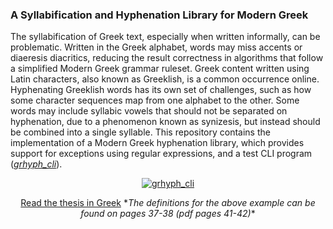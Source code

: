 ### A Syllabification and Hyphenation Library for Modern Greek

The syllabification of Greek text, especially when written informally, can be problematic.
Written in the Greek alphabet, words may miss accents or diaeresis diacritics, reducing the result correctness in algorithms that follow a simplified Modern Greek grammar ruleset.
Greek content written using Latin characters, also known as Greeklish, is a common occurrence online. Hyphenating Greeklish words has its own set of challenges, such as how some character sequences map from one alphabet to the other.
Some words may include syllabic vowels that should not be separated on hyphenation, due to a phenomenon known as synizesis, but instead should be combined into a single syllable.
This repository contains the implementation of a Modern Greek hyphenation library, which provides support for exceptions using regular expressions, and a test CLI program (*[grhyph_cli](https://github.com/datio/grhyph/tree/master/grhyph_cli)*).

<a href="https://asciinema.org/a/epf5dnx24w7uwm09aonol2kdl"><div style="text-align: center"><img src ="https://i.imgur.com/8klAJt5.png" alt="grhyph_cli"/></div></a>

<p align="center"><a href="https://drive.google.com/file/d/0B9x0GwTL9P0bOEJxa3BVRHV6SzQ/view?usp=sharing">Read the thesis in Greek</a> *<span style="font-style: italic">The definitions for the above example can be found on pages 37-38 (pdf pages 41-42)</span>*</p>
